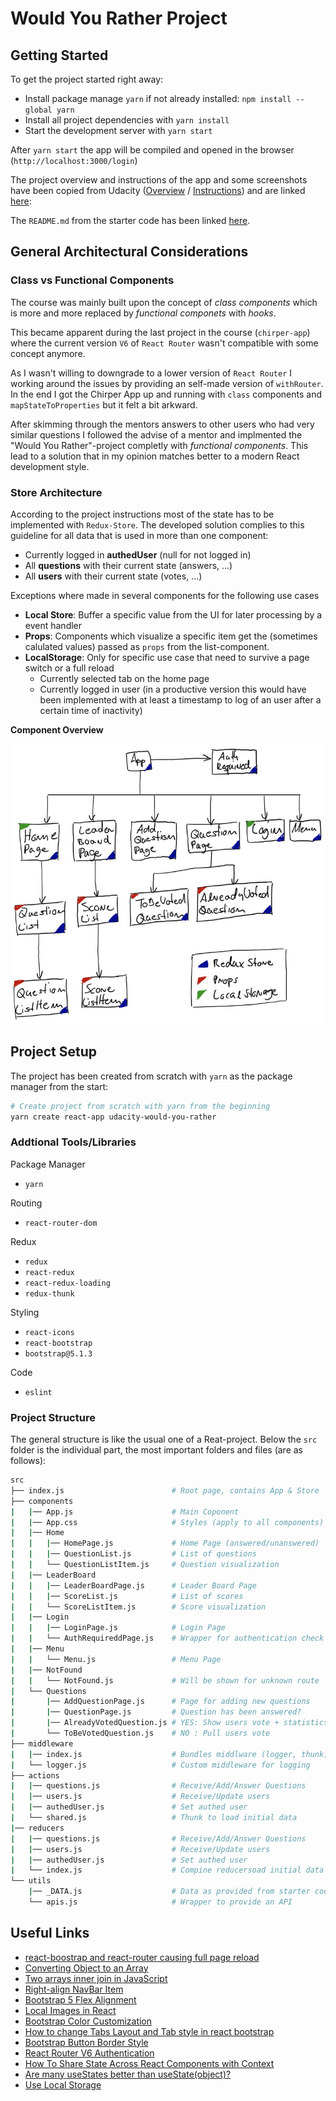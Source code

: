 # Would You Rather Project 

## Getting Started

To get the project started right away:

- Install package manage ```yarn``` if not already installed: ```npm install --global yarn```
- Install all project dependencies with `yarn install`
- Start the development server with `yarn start`

After ```yarn start``` the app will be compiled and opened in the browser (```http://localhost:3000/login```)

The project overview and instructions of the app and some screenshots have been copied from Udacity ([Overview](https://classroom.udacity.com/nanodegrees/nd019/parts/87b7741f-aace-4bc9-88f4-7feccbb6eacb/modules/aaf1a102-6754-48aa-a0a5-a7736bf16e0a/lessons/996c5cf6-3220-42f5-a780-3ab2752f2fb2/concepts/d626ac42-da22-4cc3-affe-b393d240d08c) / [Instructions](https://classroom.udacity.com/nanodegrees/nd019/parts/87b7741f-aace-4bc9-88f4-7feccbb6eacb/modules/aaf1a102-6754-48aa-a0a5-a7736bf16e0a/lessons/996c5cf6-3220-42f5-a780-3ab2752f2fb2/concepts/d0b35860-eabe-414e-80bb-bfc0edeab6fe)) and are linked [here](./doc/Instructions.md): 

The ```README.md``` from the starter code has been linked [here](./doc/../README_starter.md).

## General Architectural Considerations

### Class vs Functional Components
The course was mainly built upon the concept of *class components* which is more and more replaced by *functional componets* with *hooks*.

This became apparent during the last project in the course (```chirper-app```) where the current version ```V6``` of ```React Router``` wasn't compatible with some concept anymore.

As I wasn't willing to downgrade to a lower version of ```React Router``` I working around the issues by providing an self-made version of ```withRouter```. In the end I got the Chirper App up and running with ```class``` components and ```mapStateToProperties``` but it felt a bit arkward.

After skimming through the mentors answers to other users who had very similar questions I followed the advise of a mentor and implmented the "Would You Rather"-project completly with *functional components*. This lead to a solution that in my opinion matches better to a modern React development style.

### Store Architecture
According to the project instructions most of the state has to be implemented with ```Redux-Store```. The developed solution complies to this guideline for all data that is used in more than one component:
- Currently logged in **authedUser** (null for not logged in)
- All **questions** with their current state (answers, ...)
- All **users** with their current state (votes, ...)

Exceptions where made in several components for the following use cases
- **Local Store**: Buffer a specific value from the UI for later processing by a event handler
- **Props**: Components which visualize a specific item get the (sometimes calulated values) passed as ```props``` from the list-component.
- **LocalStorage**: Only for specific use case that need to survive a page switch or a full reload
  - Currently selected tab on the home page
  - Currently logged in user (in a productive version this would have been implemented with at least a timestamp to log of an user after a certain time of inactivity)

**Component Overview**

![Component Overview](./doc/img/Components.jpeg)

## Project Setup

The project has been created from scratch with ```yarn``` as the package manager from the start:

```bash
# Create project from scratch with yarn from the beginning
yarn create react-app udacity-would-you-rather
```
### Addtional Tools/Libraries
Package Manager
- ```yarn```

Routing
- ```react-router-dom```

Redux
- ```redux```
- ```react-redux```
- ```react-redux-loading```
- ```redux-thunk```

Styling
- ```react-icons```
- ```react-bootstrap```
- ```bootstrap@5.1.3```

Code 
- ```eslint```

### Project Structure
The general structure is like the usual one of a Reat-project. Below the ```src``` folder is the individual part, the most important folders and files (are as follows):

```bash
src
├── index.js                        # Root page, contains App & Store
├── components
|   |── App.js                      # Main Coponent
|   |── App.css                     # Styles (apply to all components)
|   |── Home
|   |   |── HomePage.js             # Home Page (answered/unanswered)
|   |   |── QuestionList.js         # List of questions
|   |   └── QuestionListItem.js     # Question visualization
|   |── LeaderBoard
|   |   |── LeaderBoardPage.js      # Leader Board Page
|   |   |── ScoreList.js            # List of scores
|   |   └── ScoreListItem.js        # Score visualization
|   |── Login
|   |   |── LoginPage.js            # Login Page
|   |   └── AuthRequireddPage.js    # Wrapper for authentication check
|   |── Menu
|   |   └── Menu.js                 # Menu Page
|   |── NotFound
|   |   └── NotFound.js             # Will be shown for unknown route
|   └── Questions
|       |── AddQuestionPage.js      # Page for adding new questions
|       |── QuestionPage.js         # Question has been answered?
|       |── AlreadyVotedQuestion.js # YES: Show users vote + statistics
|       └── ToBeVotedQuestion.js    # NO : Pull users vote
├── middleware
|   |── index.js                    # Bundles middlware (logger, thunk)
|   └── logger.js                   # Custom middleware for logging
├── actions
|   |── questions.js                # Receive/Add/Answer Questions
|   |── users.js                    # Receive/Update users
|   |── authedUser.js               # Set authed user
|   └── shared.js                   # Thunk to load initial data
|── reducers
|   |── questions.js                # Receive/Add/Answer Questions
|   |── users.js                    # Receive/Update users
|   |── authedUser.js               # Set authed user
|   └── index.js                    # Compine reducersoad initial data
└── utils
    |── _DATA.js                    # Data as provided from starter code
    └── apis.js                     # Wrapper to provide an API
```

## Useful Links 

- [react-boostrap and react-router causing full page reload](https://stackoverflow.com/questions/59530374/react-boostrap-and-react-router-causing-full-page-reload)
- [Converting Object to an Array](https://www.samanthaming.com/tidbits/76-converting-object-to-array/)
- [Two arrays inner join in JavaScript](https://stackoverflow.com/questions/66985164/two-arrays-inner-join-in-javascript)
- [Right-align NavBar Item](https://stackoverflow.com/questions/42311292/react-bootstrap-navbar-how-to-right-align-a-navbar-item)
- [Bootstrap 5 Flex Alignment](https://getbootstrap.com/docs/5.0/utilities/flex/#align-items)
- [Local Images in React](https://stackoverflow.com/questions/44154939/load-local-images-in-react-js)
- [Bootstrap Color Customization](https://getbootstrap.com/docs/5.0/customize/color/)
- [How to change Tabs Layout and Tab style in react bootstrap](https://stackoverflow.com/questions/62921542/how-to-change-tabs-layout-and-tab-style-in-react-bootstrap)
- [Bootstrap Button Border Style](https://stackoverflow.com/questions/70325840/bootstrap-5-button-border-color-via-css)
- [React Router V6 Authentication](https://reactrouter.com/docs/en/v6/examples/auth)
- [How To Share State Across React Components with Context](https://www.digitalocean.com/community/tutorials/how-to-share-state-across-react-components-with-context)
- [Are many useStates better than useState(object)?](https://thoughtspile.github.io/2021/10/11/usestate-object-vs-multiple/)
- [Use Local Storage](https://www.freecodecamp.org/news/how-to-use-localstorage-with-react-hooks-to-set-and-get-items/)
